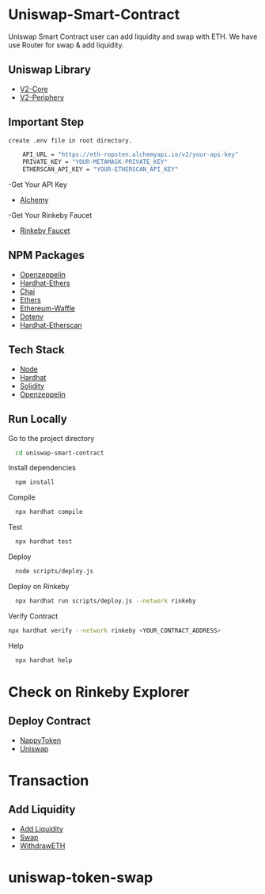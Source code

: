 # Uniswap-Smart-Contract

Uniswap Smart Contract user can add liquidity and swap with ETH. We have use Router for swap & add liquidity.

## Uniswap Library

- [V2-Core](https://www.npmjs.com/package/@uniswap/v2-core)
- [V2-Periphery](https://www.npmjs.com/package/@uniswap/v2-periphery)

## Important Step

```bash
create .env file in root directory.
```

```bash
    API_URL = "https://eth-ropsten.alchemyapi.io/v2/your-api-key"
    PRIVATE_KEY = "YOUR-METAMASK-PRIVATE_KEY"
    ETHERSCAN_API_KEY = "YOUR-ETHERSCAN_API_KEY"

```

-Get Your API Key

- [Alchemy](https://alchemy.com/?r=36af7883c4699196)

-Get Your Rinkeby Faucet

- [Rinkeby Faucet](https://faucets.chain.link/rinkeby)

## NPM Packages

- [Openzeppelin](https://www.npmjs.com/package/@openzeppelin/contracts)
- [Hardhat-Ethers](https://www.npmjs.com/package/hardhat-ethers)
- [Chai](https://www.npmjs.com/package/chai)
- [Ethers](https://www.npmjs.com/package/ethers)
- [Ethereum-Waffle](https://www.npmjs.com/package/ethereum-waffle)
- [Dotenv](https://www.npmjs.com/package/dotenv)
- [Hardhat-Etherscan](https://www.npmjs.com/package/@nomiclabs/hardhat-etherscan)

## Tech Stack

- [Node](https://nodejs.org/en/)
- [Hardhat](https://hardhat.org/)
- [Solidity](https://docs.soliditylang.org/)
- [Openzeppelin](https://openzeppelin.com/)

## Run Locally

Go to the project directory

```bash
  cd uniswap-smart-contract
```

Install dependencies

```bash
  npm install
```

Compile

```bash
  npx hardhat compile
```

Test

```bash
  npx hardhat test
```

Deploy

```bash
  node scripts/deploy.js
```

Deploy on Rinkeby

```bash
  npx hardhat run scripts/deploy.js --network rinkeby
```

Verify Contract

```bash
npx hardhat verify --network rinkeby <YOUR_CONTRACT_ADDRESS>
```

Help

```bash
  npx hardhat help
```

# Check on Rinkeby Explorer

## Deploy Contract

- [NappyToken](https://rinkeby.etherscan.io/address/0xBFa44159A51c1F55113A4245f56daB7c26Bd6D39)
- [Uniswap](https://rinkeby.etherscan.io/address/0x7300c7528FB95E9f8b3A1DB147243dBf5f3a1Bd3)

# Transaction

## Add Liquidity

- [Add Liquidity](https://rinkeby.etherscan.io/tx/0x2ff00785a1dee8d7adcdc729003cb26671924fc063c9f7ec9ec403ba4fcd453d)
- [Swap](https://rinkeby.etherscan.io/tx/0xfce424918c3dd270a96110afc78a30c5ab6c7812dec3ff3a141eb3a923682294)
- [WithdrawETH](https://rinkeby.etherscan.io/tx/0xad5073392a565a582f884da3ef956de3ee3fe180c273d79416da406a8e4540a6)
# uniswap-token-swap
